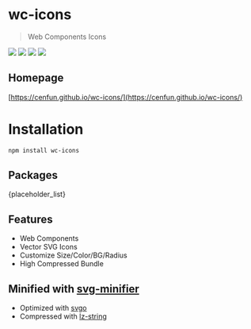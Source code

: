 # wc-icons
> Web Components Icons

![](https://img.shields.io/npm/v/wc-icons)
![](https://img.shields.io/librariesio/github/cenfun/wc-icons)
![](https://img.shields.io/librariesio/dependents/npm/wc-icons)
[![](https://badgen.net/npm/dw/wc-icons)](https://www.npmjs.com/package/wc-icons)

## Homepage
[https://cenfun.github.io/wc-icons/](https://cenfun.github.io/wc-icons/)

# Installation
```sh
npm install wc-icons
```

## Packages
{placeholder_list}


## Features
* Web Components
* Vector SVG Icons 
* Customize Size/Color/BG/Radius
* High Compressed Bundle


## Minified with [svg-minifier](https://github.com/cenfun/svg-minifier)
* Optimized with [svgo](https://github.com/svg/svgo)
* Compressed with [lz-string](https://github.com/pieroxy/lz-string)